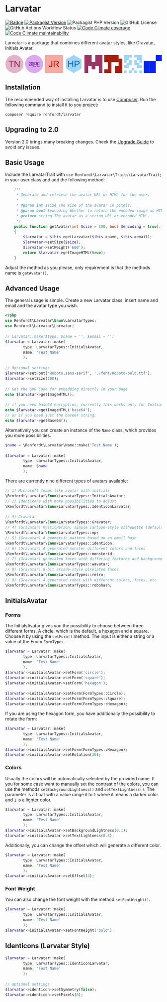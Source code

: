# Larvatar

[![Badge](http://img.shields.io/badge/source-renfordt/Larvatar-blue.svg)](https://github.com/renfordt/Larvatar)
[![Packagist Version](https://img.shields.io/packagist/v/renfordt/larvatar?include_prereleases)](https://packagist.org/packages/renfordt/larvatar/)
![Packagist PHP Version](https://img.shields.io/packagist/dependency-v/renfordt/larvatar/php)
![GitHub License](https://img.shields.io/github/license/renfordt/Larvatar)
![GitHub Actions Workflow Status](https://img.shields.io/github/actions/workflow/status/renfordt/Larvatar/php.yml?logo=github)
[![Code Climate coverage](https://img.shields.io/codeclimate/coverage/renfordt/larvatar?logo=codeclimate)](https://codeclimate.com/github/renfordt/larvatar/test_coverage)
[![Code Climate maintainability](https://img.shields.io/codeclimate/maintainability/renfordt/larvatar?logo=codeclimate)](https://codeclimate.com/github/renfordt/larvatar/maintainability)

Larvatar is a package that combines different avatar styles, like Gravatar, Initials Avatar.

![Avatar Types](avatars.png)

## Installation

The recommended way of installing Larvatar is to use [Composer](https://getcomposer.org/). Run the following command to
install it to you project:

```
composer require renfordt/larvatar
```

## Upgrading to 2.0

Version 2.0 brings many breaking changes. Check the [Upgrade Guide](UPGRADING.md) to avoid any issues.

## Basic Usage

Include the LarvatarTrait with `use Renfordt\Larvatar\Traits\LarvatarTrait;` in your user class and add the following method:

```php
    /**
     * Generate and retrieve the avatar URL or HTML for the user.
     *
     * @param int $size The size of the avatar in pixels.
     * @param bool $encoding Whether to return the encoded image as HTML.
     * @return string The avatar as a string URL or encoded HTML.
     */
    public function getAvatar(int $size = 100, bool $encoding = true): string
    {
        $larvatar = $this->getLarvatar($this->name, $this->email);
        $larvatar->setSize($size);
        $larvatar->setWeight('600');
        return $larvatar->getImageHTML(true);
    }
```

Adjust the method as you please, only requirement is that the methods name is `getAvatar()`.

## Advanced Usage

The general usage is simple. Create a new Larvatar class, insert name and email and the avatar type you wish.

```php
<?php
use Renfordt\Larvatar\Enum\LarvatarTypes;
use Renfordt\Larvatar\Larvatar;

// Larvatar::make($type, $name = '', $email = '')
$larvatar = Larvatar::make(
        type: LarvatarTypes::InitialsAvatar,
        name: 'Test Name'
        );

// Optional settings    
$larvatar->setFont('Roboto,sans-serif', './font/Roboto-bold.ttf');
$larvatar->setSize(100);

// Get the SVG Code for embedding directly in your page
echo $larvatar->getImageHTML();

// if you need base64 encryption, currently this works only for InitialsAvatar
echo $larvatar->getImageHTML('base64');
// or if you need just the base64 string:
echo $larvatar->getBase64();
```

Alternatively you can create an instance of the `Name` class, which provides you more possibilities.

```php
$name = \Renfordt\Larvatar\Name::make('Test Name');

$larvatar = Larvatar::make(
        type: LarvatarTypes::InitialsAvatar,
        name: $name
        );
```

There are currently nine different types of avatars available:

```php
// 1) Microsoft Teams like avatar with initials
\Renfordt\Larvatar\Enum\LarvatarTypes::InitialsAvatar;
// 2) Identicons with more possibilities to adjust
\Renfordt\Larvatar\Enum\LarvatarTypes::IdenticonLarvatar;

// 3) Gravatar
\Renfordt\Larvatar\Enum\LarvatarTypes::Gravatar;
// 4) (Gravatar) MysticPerson, simple cartoon-style silhouette (default)
\Renfordt\Larvatar\Enum\LarvatarTypes::mp;
// 5) (Gravatar) A geometric pattern based on an email hash
\Renfordt\Larvatar\Enum\LarvatarTypes::identicon;
// 6) (Gravatar) A generated monster different colors and faces 
\Renfordt\Larvatar\Enum\LarvatarTypes::monsterid;
// 7) (Gravatar) generated faces with differing features and backgrounds
\Renfordt\Larvatar\Enum\LarvatarTypes::wavatar;
// 8) (Gravatar) 8-bit arcade-style pixelated faces
\Renfordt\Larvatar\Enum\LarvatarTypes::retro;
// 9) (Gravatar) A generated robot with different colors, faces, etc
\Renfordt\Larvatar\Enum\LarvatarTypes::robohash;
```

## InitialsAvatar

### Forms

The InitialsAvatar gives you the possibility to choose between three different forms. A circle, which is the default, a
hexagon and a square. Choose it by using the `setForm()` method. The input is either a string or a value of the
Enum `FormTypes`.

```PHP
$larvatar = Larvatar::make(
        type: LarvatarTypes::InitialsAvatar,
        name: 'Test Name'
        );
$larvatar->initialsAvatar->setForm('circle');
$larvatar->initialsAvatar->setForm('square');
$larvatar->initialsAvatar->setForm('hexagon');

$larvatar->initialsAvatar->setForm(FormTypes::Circle);
$larvatar->initialsAvatar->setForm(FormTypes::Square);
$larvatar->initialsAvatar->setForm(FormTypes::Hexagon);
```

If you are using the hexagon form, you have additionally the possibility to rotate the form:

```PHP
$larvatar = Larvatar::make(
        type: LarvatarTypes::InitialsAvatar,
        name: 'Test Name'
        );
$larvatar->initialsAvatar->setForm(FormTypes::Hexagon);
$larvatar->initialsAvatar->setRotation(30);
```

### Colors

Usually the colors will be automatically selected by the provided name.
If you for some case want to manually set the contrast of the colors, you can use the methods `setBackgroundLightness()`
and `setTextLightness()`. The parameter is a float with a value range `0` to `1` where `0` means a darker color and `1`
is a lighter color.

```PHP
$larvatar = Larvatar::make(
        type: LarvatarTypes::InitialsAvatar,
        name: 'Test Name'
        );
$larvatar->initialsAvatar->setBackgroundLightness(0.1);
$larvatar->initialsAvatar->setTextLightness(0.8);
```

Additionally, you can change the offset which will generate a different color.

```PHP
$larvatar = Larvatar::make(
        type: LarvatarTypes::InitialsAvatar,
        name: 'Test Name'
        );
$larvatar->initialsAvatar->setOffset(4);
```

### Font Weight

You can also change the font weight with the method `setFontWeight()`.

```PHP
$larvatar = Larvatar::make(
        type: LarvatarTypes::InitialsAvatar,
        name: 'Test Name'
        );
$larvatar->initialsAvatar->setFontWeight('bold');
```

## Identicons (Larvatar Style)

```PHP
$larvatar = Larvatar::make(
        type: LarvatarTypes::IdenticonLarvatar,
        name: 'Test Name'
        );
        
// optional settings
$larvatar->identicon->setSymmetry(false);
$larvatar->identicon->setPixels(8);
```